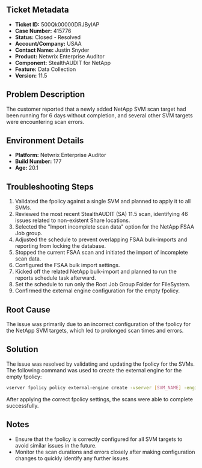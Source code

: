 ## Ticket Metadata
- **Ticket ID:** 500Qk00000DRJByIAP
- **Case Number:** 415776
- **Status:** Closed - Resolved
- **Account/Company:** USAA
- **Contact Name:** Justin Snyder
- **Product:** Netwrix Enterprise Auditor
- **Component:** StealthAUDIT for NetApp
- **Feature:** Data Collection
- **Version:** 11.5

## Problem Description
The customer reported that a newly added NetApp SVM scan target had been running for 6 days without completion, and several other SVM targets were encountering scan errors.

## Environment Details
- **Platform:** Netwrix Enterprise Auditor
- **Build Number:** 177
- **Age:** 20.1

## Troubleshooting Steps
1. Validated the fpolicy against a single SVM and planned to apply it to all SVMs.
2. Reviewed the most recent StealthAUDIT (SA) 11.5 scan, identifying 46 issues related to non-existent Share locations.
3. Selected the "Import incomplete scan data" option for the NetApp FSAA Job group.
4. Adjusted the schedule to prevent overlapping FSAA bulk-imports and reporting from locking the database.
5. Stopped the current FSAA scan and initiated the import of incomplete scan data.
6. Configured the FSAA bulk import settings.
7. Kicked off the related NetApp bulk-import and planned to run the reports schedule task afterward.
8. Set the schedule to run only the Root Job Group Folder for FileSystem.
9. Confirmed the external engine configuration for the empty fpolicy.

## Root Cause
The issue was primarily due to an incorrect configuration of the fpolicy for the NetApp SVM targets, which led to prolonged scan times and errors.

## Solution
The issue was resolved by validating and updating the fpolicy for the SVMs. The following command was used to create the external engine for the empty fpolicy:
```bash
vserver fpolicy policy external-engine create -vserver [SVM_NAME] -engine-name StealthAUDITEngine -primary-servers [IP_ADDRESS,…] -port 9999 -extern-engine-type asynchronous -ssl-option no-auth
```
After applying the correct fpolicy settings, the scans were able to complete successfully.

## Notes
- Ensure that the fpolicy is correctly configured for all SVM targets to avoid similar issues in the future.
- Monitor the scan durations and errors closely after making configuration changes to quickly identify any further issues.